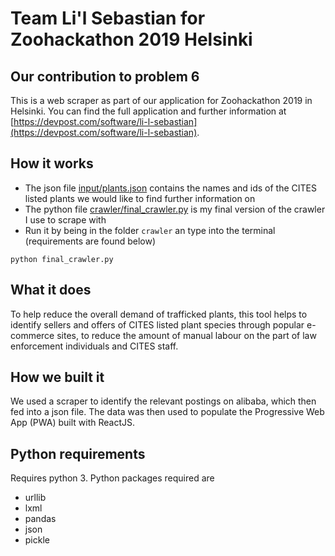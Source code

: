 # Team Li'l Sebastian for Zoohackathon 2019 Helsinki

## Our contribution to problem 6

This is a web scraper as part of our application for Zoohackathon 2019 in Helsinki. You can find the full application and further information at [https://devpost.com/software/li-l-sebastian](https://devpost.com/software/li-l-sebastian). 

## How it works

  - The json file [input/plants.json](https://github.com/alintulu/LilSebastian/blob/master/input/plants.json) contains the names and ids of the CITES listed plants we would like to find further information on
  - The python file [crawler/final_crawler.py](https://github.com/alintulu/LilSebastian/blob/master/crawler/final_crawler.py) is my final version of the crawler I use to scrape with
  - Run it by being in the folder `crawler` an type into the terminal (requirements are found below)
  
  ```
  python final_crawler.py
  ```

## What it does

To help reduce the overall demand of trafficked plants, this tool helps to identify sellers and offers of CITES listed plant species through popular e-commerce sites, to reduce the amount of manual labour on the part of law enforcement individuals and CITES staff.

## How we built it

We used a scraper to identify the relevant postings on alibaba, which then fed into a json file. The data was then used to populate the Progressive Web App (PWA) built with ReactJS.

## Python requirements

 Requires python 3. Python packages required are
 
  - urllib
  - lxml
  - pandas
  - json
  - pickle 


